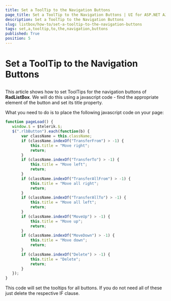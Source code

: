 ```yaml
---
title: Set a ToolTip to the Navigation Buttons
page_title: Set a ToolTip to the Navigation Buttons | UI for ASP.NET AJAX Documentation
description: Set a ToolTip to the Navigation Buttons
slug: listbox/how-to/set-a-tooltip-to-the-navigation-buttons
tags: set,a,tooltip,to,the,navigation,buttons
published: True
position: 5
---
```


# Set a ToolTip to the Navigation Buttons

## 

This article shows how to set ToolTips for the navigation buttons of __RadListBox__. We will do this using a javascript code - find the appropriate <A> element of the button and set its title property.

What you need to do is to place the following javascript code on your page:

````JavaScript
function pageLoad() {
   window.$ = $telerik.$;
   $(".rlbButton").each(function(b) {
	   var className = this.className;
	   if (className.indexOf("TransferFrom") > -1) {
		   this.title = "Move right";
		   return;
	   }
	   if (className.indexOf("TransferTo") > -1) {
		   this.title = "Move left";
		   return;
	   }
	   if (className.indexOf("TransferAllFrom") > -1) {
		   this.title = "Move all right";
		   return;
	   }
	   if (className.indexOf("TransferAllTo") > -1) {
		   this.title = "Move all left";
		   return;
	   }
	   if (className.indexOf("MoveUp") > -1) {
		   this.title = "Move up";
		   return;
	   }
	   if (className.indexOf("MoveDown") > -1) {
		   this.title = "Move down";
		   return;
	   }
	   if (className.indexOf("Delete") > -1) {
		   this.title = "Delete";
		   return;
	   }
   });
}
````



This code will set the tooltips for all buttons. If you do not need all of these just delete the respective IF clause.
